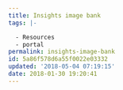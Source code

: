 ```yaml
---
title: Insights image bank
tags: |-

  - Resources
  - portal
permalink: insights-image-bank
id: 5a86f578d6a55f0022e03332
updated: '2018-05-04 07:19:15'
date: 2018-01-30 19:20:41
---
```

